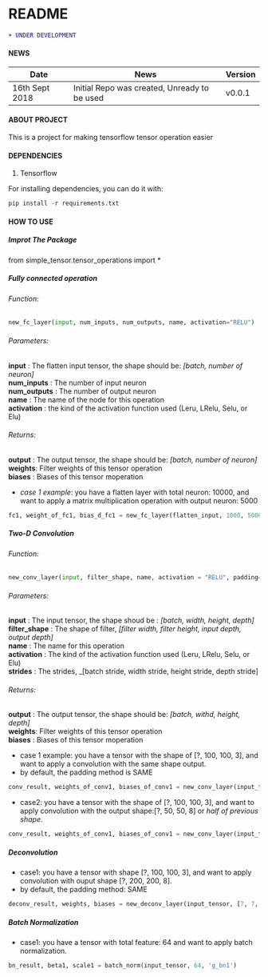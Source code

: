 # README #
```diff
+ UNDER DEVELOPMENT
```
#### NEWS
| Date       |                                                         News                                                                     |     Version       |
| ---------- | -------------------------------------------------------------------------------------------------------------------------------- | ----------------- |
|16th Sept 2018 | Initial Repo was created, Unready to be used  |      v0.0.1           |

#### ABOUT PROJECT
This is a project for making tensorflow tensor operation easier

#### DEPENDENCIES
1. Tensorflow 

For installing dependencies, you can do it with:
```python
pip install -r requirements.txt
```

#### HOW TO USE
##### Improt The Package
from simple_tensor.tensor_operations import *




##### Fully connected operation
###### Function:
```python
new_fc_layer(input, num_inputs, num_outputs, name, activation="RELU")
```

###### Parameters:
**input** : The flatten input tensor, the shape should be: _[batch, number of neuron]_    
**num_inputs** : The number of input neuron  
**num_outputs** : The number of output neuron  
**name** : The name of the node for this operation  
**activation** : the kind of the activation function used (Leru, LRelu, Selu, or Elu)  

###### Returns:
**output** : The output tensor, the shape should be: _[batch, number of neuron]_  
**weights**: Filter weights of this tensor operation  
**biases** : Biases of this tensor moperation  


- _case 1 example_: you have a flatten layer with total neuron: 10000, and want to apply a matrix multiplication operation with output neuron: 5000

```python
fc1, weight_of_fc1, bias_d_fc1 = new_fc_layer(flatten_input, 1000, 5000, "fc1", activation="RELU")
```




##### Two-D Convolution
###### Function:
```python
new_conv_layer(input, filter_shape, name, activation = "RELU", padding='SAME', strides=[1, 1, 1, 1])  
```

###### Parameters:
**input** : The input tensor, the shape shoud be : _[batch, width, height, depth]_
**filter_shape** : The shape of filter, _[filter width, filter height, input depth, output depth]_   
**name** : The name for this operation  
**activation** : The kind of the activation function used (Leru, LRelu, Selu, or Elu)  
**strides** : The strides, _[batch stride, width stride, height stride, depth stride]  

###### Returns:
**output** : The output tensor, the shape should be: _[batch, withd, height, depth]_  
**weights**: Filter weights of this tensor operation  
**biases** : Biases of this tensor moperation  

- case 1 example: you have a tensor with the shape of [?, 100, 100, 3], and want to apply a convolution with the same shape output.
- by default, the padding method is SAME

```python
conv_result, weights_of_conv1, biases_of_conv1 = new_conv_layer(input_tensor, [3, 3, 3, 3], name='conv1', activation='LRELU')
```

- case2: you have a tensor with the shape of [?, 100, 100, 3], and want to apply convolution with the output shape:[?, 50, 50, 8] or _half of previous shape_.

```python
conv_result, weights_of_conv1, biases_of_conv1 = new_conv_layer(input_tensor, [3, 3, 3, 8], name='conv1', activation='LRELU', padding='SAME', strides=[1, 2, 2, 1])
```

##### Deconvolution
- case1: you have a tensor with shape [?, 100, 100, 3], and want to apply convolution with ouput shape [?, 200, 200, 8].
- by default, the padding method: SAME
```python
deconv_result, weights, biases = new_deconv_layer(input_tensor, [7, 7, 8, 3], [100, 100, 8], 'g_deconv3', 'LRELU', [1,2,2,1], 'SAME')
```

##### Batch Normalization
- case1: you have a tensor with total feature: 64 and want to apply batch normalization.
```python
bn_result, beta1, scale1 = batch_norm(input_tensor, 64, 'g_bn1')
```
